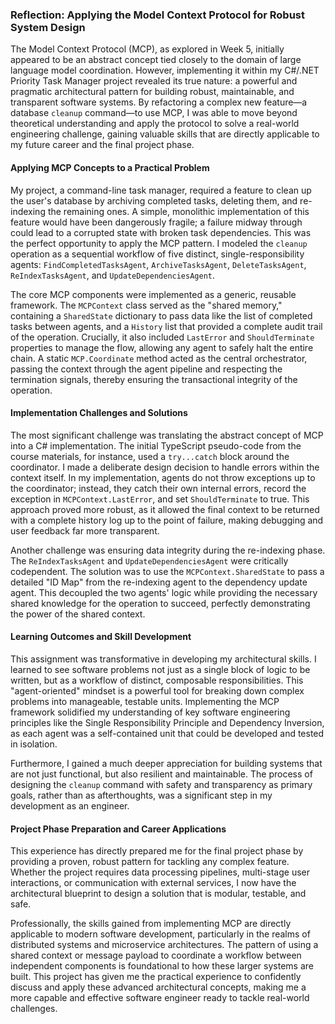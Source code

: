 ### **Reflection: Applying the Model Context Protocol for Robust System Design**

The Model Context Protocol (MCP), as explored in Week 5, initially appeared to be an abstract concept tied closely to the domain of large language model coordination. However, implementing it within my C#/.NET Priority Task Manager project revealed its true nature: a powerful and pragmatic architectural pattern for building robust, maintainable, and transparent software systems. By refactoring a complex new feature—a database `cleanup` command—to use MCP, I was able to move beyond theoretical understanding and apply the protocol to solve a real-world engineering challenge, gaining valuable skills that are directly applicable to my future career and the final project phase.

#### **Applying MCP Concepts to a Practical Problem**

My project, a command-line task manager, required a feature to clean up the user's database by archiving completed tasks, deleting them, and re-indexing the remaining ones. A simple, monolithic implementation of this feature would have been dangerously fragile; a failure midway through could lead to a corrupted state with broken task dependencies. This was the perfect opportunity to apply the MCP pattern. I modeled the `cleanup` operation as a sequential workflow of five distinct, single-responsibility agents: `FindCompletedTasksAgent`, `ArchiveTasksAgent`, `DeleteTasksAgent`, `ReIndexTasksAgent`, and `UpdateDependenciesAgent`.

The core MCP components were implemented as a generic, reusable framework. The `MCPContext` class served as the "shared memory," containing a `SharedState` dictionary to pass data like the list of completed tasks between agents, and a `History` list that provided a complete audit trail of the operation. Crucially, it also included `LastError` and `ShouldTerminate` properties to manage the flow, allowing any agent to safely halt the entire chain. A static `MCP.Coordinate` method acted as the central orchestrator, passing the context through the agent pipeline and respecting the termination signals, thereby ensuring the transactional integrity of the operation.

#### **Implementation Challenges and Solutions**

The most significant challenge was translating the abstract concept of MCP into a C# implementation. The initial TypeScript pseudo-code from the course materials, for instance, used a `try...catch` block around the coordinator. I made a deliberate design decision to handle errors within the context itself. In my implementation, agents do not throw exceptions up to the coordinator; instead, they catch their own internal errors, record the exception in `MCPContext.LastError`, and set `ShouldTerminate` to true. This approach proved more robust, as it allowed the final context to be returned with a complete history log up to the point of failure, making debugging and user feedback far more transparent.

Another challenge was ensuring data integrity during the re-indexing phase. The `ReIndexTasksAgent` and `UpdateDependenciesAgent` were critically codependent. The solution was to use the `MCPContext.SharedState` to pass a detailed "ID Map" from the re-indexing agent to the dependency update agent. This decoupled the two agents' logic while providing the necessary shared knowledge for the operation to succeed, perfectly demonstrating the power of the shared context.

#### **Learning Outcomes and Skill Development**

This assignment was transformative in developing my architectural skills. I learned to see software problems not just as a single block of logic to be written, but as a workflow of distinct, composable responsibilities. This "agent-oriented" mindset is a powerful tool for breaking down complex problems into manageable, testable units. Implementing the MCP framework solidified my understanding of key software engineering principles like the Single Responsibility Principle and Dependency Inversion, as each agent was a self-contained unit that could be developed and tested in isolation.

Furthermore, I gained a much deeper appreciation for building systems that are not just functional, but also resilient and maintainable. The process of designing the `cleanup` command with safety and transparency as primary goals, rather than as afterthoughts, was a significant step in my development as an engineer.

#### **Project Phase Preparation and Career Applications**

This experience has directly prepared me for the final project phase by providing a proven, robust pattern for tackling any complex feature. Whether the project requires data processing pipelines, multi-stage user interactions, or communication with external services, I now have the architectural blueprint to design a solution that is modular, testable, and safe.

Professionally, the skills gained from implementing MCP are directly applicable to modern software development, particularly in the realms of distributed systems and microservice architectures. The pattern of using a shared context or message payload to coordinate a workflow between independent components is foundational to how these larger systems are built. This project has given me the practical experience to confidently discuss and apply these advanced architectural concepts, making me a more capable and effective software engineer ready to tackle real-world challenges.